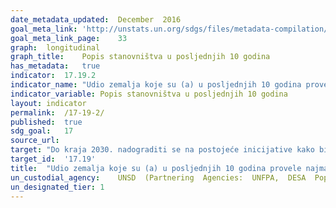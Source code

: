 ```yaml
---	
date_metadata_updated:	December  2016
goal_meta_link:	'http://unstats.un.org/sdgs/files/metadata-compilation/Metadata-Goal-17.pdf'
goal_meta_link_page:	33
graph:	longitudinal
graph_title:	Popis stanovništva u posljednjih 10 godina
has_metadata:	true
indicator:	17.19.2
indicator_name:	"Udio zemalja koje su (a) u posljednjih 10 godina provele najmanje jedan popis stanovništva, kućanstava i stanova te (b) ostvarile 100-postotnu evidenciju rođenih i 80-postotnu evidenciju umrlih"
indicator_variable:	Popis stanovništva u posljednjih 10 godina
layout:	indicator
permalink:	/17-19-2/
published:	true
sdg_goal:	17
source_url:	
target:	"Do kraja 2030. nadograditi se na postojeće inicijative kako bi se razvila mjerila napretka u održivom razvoju, komplementarno mjerenju bruto domaćeg proizvoda, te podržati izgradnju statističkih kapaciteta u zemljama u razvoju."
target_id:	'17.19'
title:	"Udio zemalja koje su (a) u posljednjih 10 godina provele najmanje jedan popis stanovništva, kućanstava i stanova te (b) ostvarile 100-postotnu evidenciju rođenih i 80-postotnu evidenciju umrlih"
un_custodial_agency:	UNSD  (Partnering  Agencies:  UNFPA,  DESA  Population  Division,  other  involved  agencies  in  the  interagency  group  on  CRVS)
un_designated_tier:	1
---	
```

